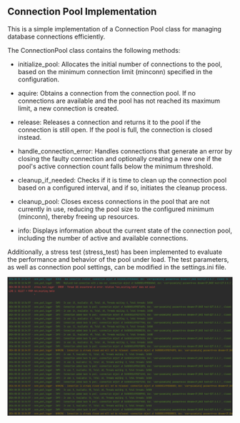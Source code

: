 Connection Pool Implementation
--------------------------------------------


This is a simple implementation of a Connection Pool class for managing database connections efficiently.

The ConnectionPool class contains the following methods:

 - initialize_pool: Allocates the initial number of connections to the pool, based on the minimum connection limit (minconn) specified in the configuration.

 - aquire: Obtains a connection from the connection pool. If no connections are available and the pool has not reached its maximum limit, a new connection is created.

 - release: Releases a connection and returns it to the pool if the connection is still open. If the pool is full, the connection is closed instead.

 - handle_connection_error: Handles connections that generate an error by closing the faulty connection and optionally creating a new one if the pool's active connection count falls below the minimum threshold.

 - cleanup_if_needed: Checks if it is time to clean up the connection pool based on a configured interval, and if so, initiates the cleanup process.

 - cleanup_pool: Closes excess connections in the pool that are not currently in use, reducing the pool size to the configured minimum (minconn), thereby freeing up resources.

 - info: Displays information about the current state of the connection pool, including the number of active and available connections.


Additionally, a stress test (stress_test) has been implemented to evaluate the performance and behavior of the pool under load. 
The test parameters, as well as connection pool settings, can be modified in the settings.ini file.


![Stress Test logs](stress_test_logs.png)
